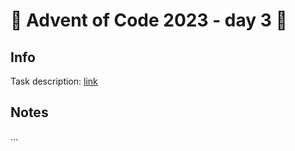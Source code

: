 # 🎄 Advent of Code 2023 - day 3 🎄

## Info

Task description: [link](https://adventofcode.com/2023/day/3)

## Notes

...